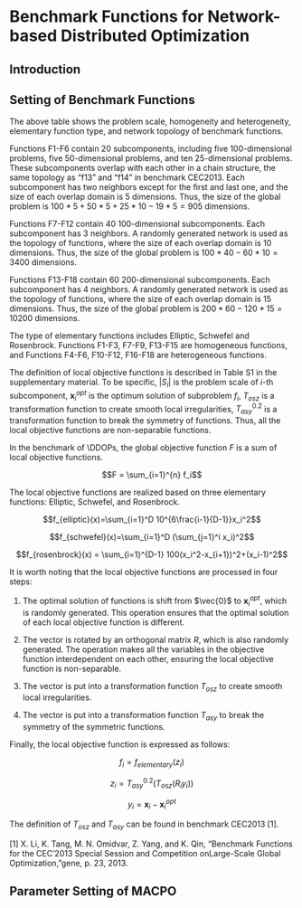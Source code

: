 # Benchmark Functions for Network-based Distributed Optimization

## Introduction

## Setting of Benchmark Functions

The above table shows the problem scale, homogeneity and heterogeneity, elementary function type, and network topology of benchmark functions. 

Functions F1-F6 contain 20 subcomponents, including five 100-dimensional problems, five 50-dimensional problems, and ten 25-dimensional problems. These subcomponents overlap with each other in a chain structure, the same topology as “f13” and “f14” in benchmark CEC2013. Each subcomponent has two neighbors except for the first and last one, and the size of each overlap domain is 5 dimensions. Thus, the size of the global problem is $100*5+50*5+25*10-19*5=905$ dimensions.

Functions F7-F12 contain 40 100-dimensional subcomponents. Each subcomponent has 3 neighbors. A randomly generated network is used as the topology of functions, where the size of each overlap domain is 10 dimensions. Thus, the size of the global problem is $100*40-60*10 =3400$ dimensions.

Functions F13-F18 contain 60 200-dimensional subcomponents. Each subcomponent has 4 neighbors. A randomly generated network is used as the topology of functions, where the size of each overlap domain is 15 dimensions. Thus, the size of the global problem is $200*60-120*15 =10200$ dimensions.

The type of elementary functions includes Elliptic, Schwefel and Rosenbrock. Functions F1-F3, F7-F9, F13-F15 are homogeneous functions, and Functions F4-F6, F10-F12, F16-F18 are heterogeneous functions. 

The definition of local objective functions is described in Table S1 in the supplementary material. To be specific, $|S_i|$ is the problem scale of $i$-th subcomponent, $\boldsymbol{x}_i^{opt}$ is the optimum solution of subproblem $f_i$, $T_{osz}$ is a transformation function to create smooth local irregularities, $T_{asy}^{0.2}$ is a transformation function to break the symmetry of functions. Thus, all the local objective functions are non-separable functions. 

In the benchmark of \DDOPs, the global objective function $F$ is a sum of local objective functions.

$$F = \sum_{i=1}^{n} f_i$$

The local objective functions are realized based on three elementary functions: Elliptic, Schwefel, and Rosenbrock.

$$f_{elliptic}(x)=\sum_{i=1}^D 10^{6\frac{i-1}{D-1}}x_i^2$$

$$f_{schwefel}(x)=\sum_{i=1}^D (\sum_{j=1}^i x_i)^2$$

$$f_{rosenbrock}(x) = \sum_{i=1}^{D-1} 100(x_i^2-x_{i+1})^2+(x_i-1)^2$$



It is worth noting that the local objective functions are processed in four steps:

1. The optimal solution of functions is shift from $\vec{0}$ to $\boldsymbol{x}_i^{opt}$, which is randomly generated. This operation ensures that the optimal solution of each local objective function is different. 

2. The vector is rotated by an orthogonal matrix $R$, which is also randomly generated. The operation makes all the variables in the objective function interdependent on each other, ensuring the local objective function is non-separable.

3.  The vector is put into a transformation function $T_{osz}$ to create smooth local irregularities. 

4.  The vector is put into a transformation function $T_{asy}$ to break the symmetry of the symmetric functions.



Finally, the local objective function is expressed as follows:

$$f_i=f_{elementary}(z_i)$$

$$z_i=T_{asy}^{0.2}(T_{osz}(R_iy_i))$$

$$y_i=\boldsymbol{x}_i-\boldsymbol{x}_i^{opt}$$



The definition of $T_{osz}$ and $T_{asy}$ can be found in benchmark CEC2013 [1].

[1] X.  Li,  K.  Tang,  M.  N.  Omidvar,  Z.  Yang,  and  K.  Qin,  “Benchmark  Functions  for  the  CEC’2013  Special  Session  and  Competition  onLarge-Scale Global Optimization,”gene, p. 23, 2013.

## Parameter Setting of MACPO

